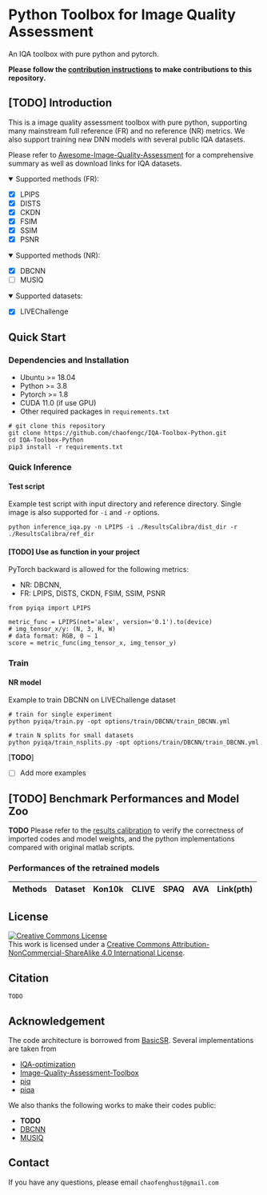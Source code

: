 # Python Toolbox for Image Quality Assessment
An IQA toolbox with pure python and pytorch.

**Please follow the [contribution instructions](Instruction.md) to make contributions to this repository.**

## [**TODO**] Introduction

This is a image quality assessment toolbox with pure python, supporting many mainstream full reference (FR) and no reference (NR) metrics. We also support training new DNN models with several public IQA datasets.

Please refer to [Awesome-Image-Quality-Assessment](https://github.com/chaofengc/Awesome-Image-Quality-Assessment) for a comprehensive summary as well as download links for IQA datasets. 
<details open>
<summary>Supported methods (FR):</summary>

- [x] LPIPS 
- [x] DISTS
- [x] CKDN
- [x] FSIM 
- [x] SSIM 
- [x] PSNR 

</details>

<details open>
<summary>Supported methods (NR):</summary>

- [x] DBCNN
- [ ] MUSIQ

</details>

<details open>
<summary>Supported datasets:</summary>

- [x] LIVEChallenge 

</details>


## Quick Start

### Dependencies and Installation
- Ubuntu >= 18.04
- Python >= 3.8
- Pytorch >= 1.8
- CUDA 11.0 (if use GPU)
- Other required packages in `requirements.txt`
```
# git clone this repository
git clone https://github.com/chaofengc/IQA-Toolbox-Python.git
cd IQA-Toolbox-Python
pip3 install -r requirements.txt
```

### Quick Inference

#### Test script 

Example test script with input directory and reference directory. Single image is also supported for `-i` and `-r` options. 
```
python inference_iqa.py -n LPIPS -i ./ResultsCalibra/dist_dir -r ./ResultsCalibra/ref_dir 
```

#### [**TODO**] Use as function in your project
PyTorch backward is allowed for the following metrics: 

- NR: DBCNN, 
- FR: LPIPS, DISTS, CKDN, FSIM, SSIM, PSNR

```
from pyiqa import LPIPS 

metric_func = LPIPS(net='alex', version='0.1').to(device)
# img_tensor_x/y: (N, 3, H, W)
# data format: RGB, 0 ~ 1
score = metric_func(img_tensor_x, img_tensor_y)
```

### Train 

#### NR model

Example to train DBCNN on LIVEChallenge dataset
```
# train for single experiment
python pyiqa/train.py -opt options/train/DBCNN/train_DBCNN.yml 

# train N splits for small datasets
python pyiqa/train_nsplits.py -opt options/train/DBCNN/train_DBCNN.yml 
```

[**TODO**]
- [ ] Add more examples


## [**TODO**] Benchmark Performances and Model Zoo

**TODO** Please refer to the [results calibration](ResultsCalib.md) to verify the correctness of imported codes and model weights, and the python implementations compared with original matlab scripts.

### Performances of the retrained models

| Methods | Dataset | Kon10k | CLIVE | SPAQ | AVA | Link(pth) |
| --- | --- | --- | --- | --- | --- | --- |

## License

<a rel="license" href="http://creativecommons.org/licenses/by-nc-sa/4.0/"><img alt="Creative Commons License" style="border-width:0" src="https://i.creativecommons.org/l/by-nc-sa/4.0/88x31.png" /></a><br />This work is licensed under a <a rel="license" href="http://creativecommons.org/licenses/by-nc-sa/4.0/">Creative Commons Attribution-NonCommercial-ShareAlike 4.0 International License</a>.

## Citation

```
TODO
```

## Acknowledgement

The code architecture is borrowed from [BasicSR](https://github.com/xinntao/BasicSR). Several implementations are taken from 

- [IQA-optimization](https://github.com/dingkeyan93/IQA-optimization)  
- [Image-Quality-Assessment-Toolbox](https://github.com/RyanXingQL/Image-Quality-Assessment-Toolbox) 
- [piq](https://github.com/photosynthesis-team/piq)
- [piqa](https://github.com/francois-rozet/piqa)

We also thanks the following works to make their codes public:
- **TODO**
- [DBCNN]() 
- [MUSIQ]() 

## Contact

If you have any questions, please email `chaofenghust@gmail.com`
